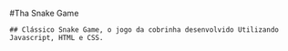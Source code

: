 #Tha Snake Game

    ## Clássico Snake Game, o jogo da cobrinha desenvolvido Utilizando Javascript, HTML e CSS.
    
    
